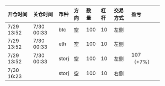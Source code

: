 | 开仓时间   | 关仓时间   | 币种  | 方向 | 数量 | 杠杆 | 交易方式 | 盈亏       |
| :--------- | :--------- | :---- | :--- | :--- | :--- | :------- | :--------- |
| 7/29 13:52 | 7/30 00:33 | btc   | 空   | 100  | 10   | 左侧     |            |
| 7/29 13:52 | 7/30 00:33 | eth   | 空   | 100  | 10   | 左侧     |            |
| 7/29 13:52 | 7/30 00:33 | storj | 空   | 100  | 10   | 左侧     | 107（+7%） |
| 7/30 16:23 |            | storj | 空   | 100  | 10   | 右侧     |            |
